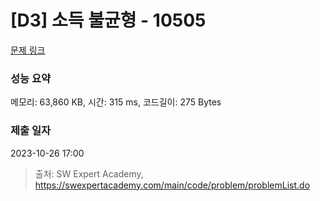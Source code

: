 # [D3] 소득 불균형 - 10505 

[문제 링크](https://swexpertacademy.com/main/code/problem/problemDetail.do?contestProbId=AXNP4CvauaMDFAXS) 

### 성능 요약

메모리: 63,860 KB, 시간: 315 ms, 코드길이: 275 Bytes

### 제출 일자

2023-10-26 17:00



> 출처: SW Expert Academy, https://swexpertacademy.com/main/code/problem/problemList.do